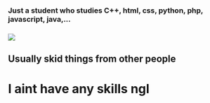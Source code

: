 ### Just a student who studies C++, html, css, python, php, javascript, java,...

### <img src="https://github-readme-stats.vercel.app/api?username=ndkcuber&show_icons=true&theme=radical"></img>

## Usually skid things from other people
# I aint have any skills ngl




<!---
ndkcuber/ndkcuber is a ✨ special ✨ repository because its `README.md` (this file) appears on your GitHub profile.
You can click the Preview link to take a look at your changes.
--->
